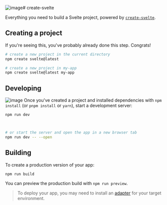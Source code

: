 ![image](https://github.com/telesisGmbH/telesis.website.svelte/assets/10091040/d6acc15d-19a8-4492-bf38-95108e448956)# create-svelte

Everything you need to build a Svelte project, powered by [`create-svelte`](https://github.com/sveltejs/kit/tree/master/packages/create-svelte).

## Creating a project

If you're seeing this, you've probably already done this step. Congrats!

```bash
# create a new project in the current directory
npm create svelte@latest

# create a new project in my-app
npm create svelte@latest my-app
```

## Developing
![image](https://github.com/telesisGmbH/telesis.website.svelte/assets/10091040/b4164cc6-1737-4e9f-aee0-8efb698696f4)
Once you've created a project and installed dependencies with `npm install` (or `pnpm install` or `yarn`), start a development server:

```bash
npm run dev



# or start the server and open the app in a new browser tab
npm run dev -- --open
```

## Building

To create a production version of your app:

```bash
npm run build
```

You can preview the production build with `npm run preview`.

> To deploy your app, you may need to install an [adapter](https://kit.svelte.dev/docs/adapters) for your target environment.
